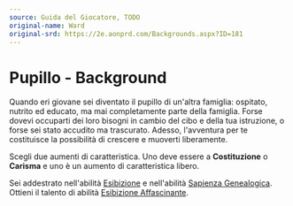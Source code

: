 ```yaml
---
source: Guida del Giocatore, TODO
original-name: Ward
original-srd: https://2e.aonprd.com/Backgrounds.aspx?ID=181
---
```


# Pupillo - Background

Quando eri giovane sei diventato il pupillo di un'altra famiglia: ospitato,
nutrito ed educato, ma mai completamente parte della famiglia. Forse dovevi
occuparti dei loro bisogni in cambio del cibo e della tua istruzione, o forse
sei stato accudito ma trascurato. Adesso, l'avventura per te costituisce la
possibilità di crescere e muoverti liberamente.

Scegli due aumenti di caratteristica. Uno deve essere a **Costituzione** o
**Carisma** e uno è un aumento di caratteristica libero.

Sei addestrato nell'abilità [Esibizione](/abilita/esibizione) e nell'abilità
[Sapienza Genealogica](/abilita/sapienza). Ottieni il talento di abilità
[Esibizione Affascinante](/talenti/generici/esibizione-affascinante).
